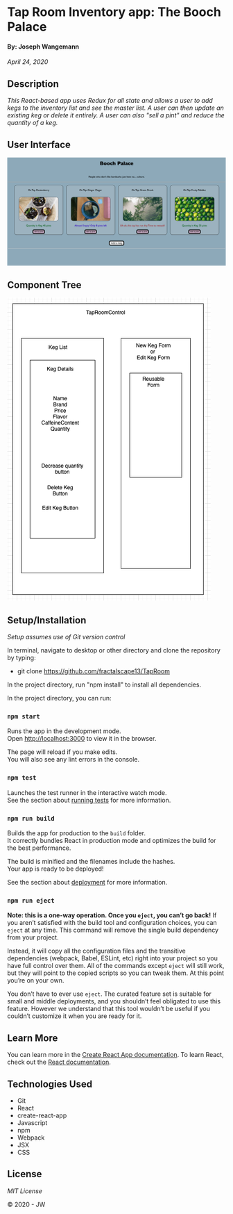 # Tap Room Inventory app: The Booch Palace
#### By: Joseph Wangemann
_April 24, 2020_

## Description
_This React-based app uses Redux for all state and allows a user to add kegs to the inventory list and see the master list.  A user can then update an existing keg or delete it entirely.  A user can also "sell a pint" and reduce the quantity of a keg._

## User Interface
![UI](./public/screenshot.png?raw=true "Screen shot")

## Component Tree
![Diagram](./public/diagram.png?raw=true "Title")

## Setup/Installation
_Setup assumes use of Git version control_

In terminal, navigate to desktop or other directory and clone the repository by typing:
  * git clone https://github.com/fractalscape13/TapRoom

In the project directory, run "npm install" to install all dependencies.

In the project directory, you can run:

### `npm start`
Runs the app in the development mode.<br />
Open [http://localhost:3000](http://localhost:3000) to view it in the browser.

The page will reload if you make edits.<br />
You will also see any lint errors in the console.

### `npm test`
Launches the test runner in the interactive watch mode.<br />
See the section about [running tests](https://facebook.github.io/create-react-app/docs/running-tests) for more information.

### `npm run build`
Builds the app for production to the `build` folder.<br />
It correctly bundles React in production mode and optimizes the build for the best performance.

The build is minified and the filenames include the hashes.<br />
Your app is ready to be deployed!

See the section about [deployment](https://facebook.github.io/create-react-app/docs/deployment) for more information.

### `npm run eject`
**Note: this is a one-way operation. Once you `eject`, you can’t go back!**
If you aren’t satisfied with the build tool and configuration choices, you can `eject` at any time. This command will remove the single build dependency from your project.

Instead, it will copy all the configuration files and the transitive dependencies (webpack, Babel, ESLint, etc) right into your project so you have full control over them. All of the commands except `eject` will still work, but they will point to the copied scripts so you can tweak them. At this point you’re on your own.

You don’t have to ever use `eject`. The curated feature set is suitable for small and middle deployments, and you shouldn’t feel obligated to use this feature. However we understand that this tool wouldn’t be useful if you couldn’t customize it when you are ready for it.

## Learn More
You can learn more in the [Create React App documentation](https://facebook.github.io/create-react-app/docs/getting-started).
To learn React, check out the [React documentation](https://reactjs.org/).

## Technologies Used
* Git
* React
* create-react-app
* Javascript
* npm
* Webpack
* JSX
* CSS

## License
_MIT License_

&copy; 2020 - JW
